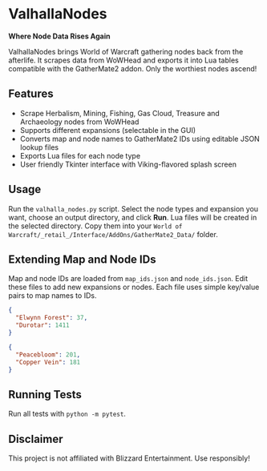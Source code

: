 # ValhallaNodes

**Where Node Data Rises Again**

ValhallaNodes brings World of Warcraft gathering nodes back from the afterlife. It scrapes data from WoWHead and exports it into Lua tables compatible with the GatherMate2 addon. Only the worthiest nodes ascend!

## Features
- Scrape Herbalism, Mining, Fishing, Gas Cloud, Treasure and Archaeology nodes from WoWHead
- Supports different expansions (selectable in the GUI)
- Converts map and node names to GatherMate2 IDs using editable JSON lookup files
- Exports Lua files for each node type
- User friendly Tkinter interface with Viking-flavored splash screen

## Usage
Run the `valhalla_nodes.py` script. Select the node types and expansion you want, choose an output directory, and click **Run**. Lua files will be created in the selected directory. Copy them into your `World of Warcraft/_retail_/Interface/AddOns/GatherMate2_Data/` folder.

## Extending Map and Node IDs
Map and node IDs are loaded from `map_ids.json` and `node_ids.json`. Edit these files to add new expansions or nodes. Each file uses simple key/value pairs to map names to IDs.

```json
{
  "Elwynn Forest": 37,
  "Durotar": 1411
}
```

```json
{
  "Peacebloom": 201,
  "Copper Vein": 181
}
```
## Running Tests
Run all tests with `python -m pytest`.


## Disclaimer
This project is not affiliated with Blizzard Entertainment. Use responsibly!
